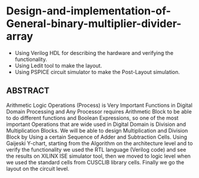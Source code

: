 # Design-and-implementation-of-General-binary-multiplier-divider-array
- Using Verilog HDL for describing the hardware and verifying the functionality.
- Using Ledit tool to make the layout.
- Using PSPICE circuit simulator to make the Post-Layout simulation.

## ABSTRACT

Arithmetic Logic Operations (Process) is Very Important Functions in Digital Domain Processing and Any Processor requires Arithmetic Block to be able to do different functions and Boolean Expressions, so one of the most important Operations that are wide used in Digital Domain is Division and Multiplication Blocks. We will be able to design Multiplication and Division Block by Using a certain Sequence of Adder and Subtraction Cells. Using Gaijeski Y-chart, starting from the Algorithm on the architecture level and to verify the functionality we used the RTL language (Verilog code) and see the results on XILINX ISE simulator tool, then we moved to logic level when we used the standard cells from CUSCLIB library cells. Finally we go the layout on the circuit level.
